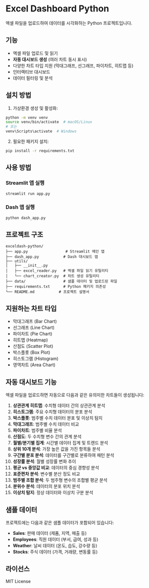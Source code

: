 # Excel Dashboard Python

엑셀 파일을 업로드하여 데이터를 시각화하는 Python 프로젝트입니다.

## 기능

- 엑셀 파일 업로드 및 읽기
- **자동 대시보드 생성** (여러 차트 동시 표시)
- 다양한 차트 타입 지원 (막대그래프, 선그래프, 파이차트, 히트맵 등)
- 인터랙티브 대시보드
- 데이터 필터링 및 분석

## 설치 방법

1. 가상환경 생성 및 활성화:
```bash
python -m venv venv
source venv/bin/activate  # macOS/Linux
# 또는
venv\Scripts\activate  # Windows
```

2. 필요한 패키지 설치:
```bash
pip install -r requirements.txt
```

## 사용 방법

### Streamlit 앱 실행
```bash
streamlit run app.py
```

### Dash 앱 실행
```bash
python dash_app.py
```

## 프로젝트 구조

```
exceldash-python/
├── app.py                 # Streamlit 메인 앱
├── dash_app.py           # Dash 대시보드 앱
├── utils/
│   ├── __init__.py
│   ├── excel_reader.py   # 엑셀 파일 읽기 유틸리티
│   └── chart_creator.py  # 차트 생성 유틸리티
├── data/                 # 샘플 데이터 및 업로드된 파일
├── requirements.txt      # Python 패키지 의존성
└── README.md           # 프로젝트 설명서
```

## 지원하는 차트 타입

- 막대그래프 (Bar Chart)
- 선그래프 (Line Chart)
- 파이차트 (Pie Chart)
- 히트맵 (Heatmap)
- 산점도 (Scatter Plot)
- 박스플롯 (Box Plot)
- 히스토그램 (Histogram)
- 영역차트 (Area Chart)

## 자동 대시보드 기능

엑셀 파일을 업로드하면 자동으로 다음과 같은 유의미한 차트들이 생성됩니다:

1. **상관관계 히트맵**: 수치형 데이터 간의 상관관계 분석
2. **히스토그램**: 주요 수치형 데이터의 분포 분석
3. **박스플롯**: 범주별 수치 데이터 분포 및 이상치 탐지
4. **막대그래프**: 범주별 수치 데이터 비교
5. **파이차트**: 범주별 비율 분석
6. **산점도**: 두 수치형 변수 간의 관계 분석
7. **월별/분기별 집계**: 시간별 데이터 집계 및 트렌드 분석
8. **상위 10개 분석**: 가장 높은 값을 가진 항목들 분석
9. **구간별 분포 분석**: 데이터를 구간별로 분류하여 패턴 분석
10. **성장률 분석**: 월별 성장률 변화 추이
11. **평균 vs 중앙값 비교**: 데이터의 중심 경향성 분석
12. **표준편차 분석**: 변수별 분산 정도 비교
13. **범주별 조합 분석**: 두 범주형 변수의 조합별 평균 분석
14. **분위수 분석**: 데이터의 분포 위치 분석
15. **이상치 탐지**: 정상 데이터와 이상치 구분 분석

## 샘플 데이터

프로젝트에는 다음과 같은 샘플 데이터가 포함되어 있습니다:
- **Sales**: 판매 데이터 (제품, 지역, 매출 등)
- **Employees**: 직원 데이터 (부서, 급여, 성과 등)
- **Weather**: 날씨 데이터 (온도, 습도, 강수량 등)
- **Stocks**: 주식 데이터 (가격, 거래량, 변동률 등)

## 라이선스

MIT License 